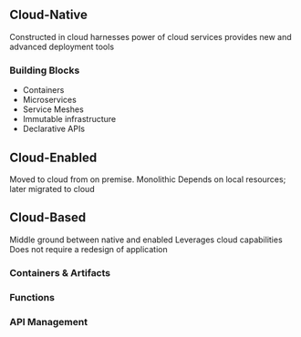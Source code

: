 
## Cloud-Native
Constructed in cloud
harnesses power of cloud services
provides new and advanced deployment tools

### Building Blocks
* Containers
* Microservices
* Service Meshes
* Immutable infrastructure
* Declarative APIs

## Cloud-Enabled
Moved to cloud from on premise.
Monolithic
Depends on local resources; later migrated to cloud

## Cloud-Based
Middle ground between native and enabled
Leverages cloud capabilities
Does not require a redesign of application

### Containers & Artifacts

### Functions

### API Management

